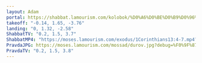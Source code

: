 ```yaml
---
layout: Adam
portal: https://shabbat.lamourism.com/kolobok/%D0%A6%D0%BE%D0%B9%D0%96%D0%AB%D0%92/%D0%9F%D1%83%D1%82%D0%B8%D0%BD%D0%92%D0%9E%D0%A0/scene.gltf
takeoff: "-0.14, 1.65, -3.76"
landing: "0, 1.32, -2.58"
ShabbatTV: "0.2, 1.5, 3.7"
ShabbatMP4: "https://moses.lamourism.com/exodus/1Corinthians13:4-7.mp4?debug=🇺🇸"
PravdaJPG: https://moses.lamourism.com/mossad/durov.jpg?debug=%F0%9F%87%B5%F0%9F%87%B8
PravdaTV: "0.2, 1.5, 3.8"
---
```

